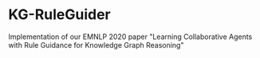 # KG-RuleGuider
Implementation of our EMNLP 2020 paper "Learning Collaborative Agents with Rule Guidance for Knowledge Graph Reasoning"

